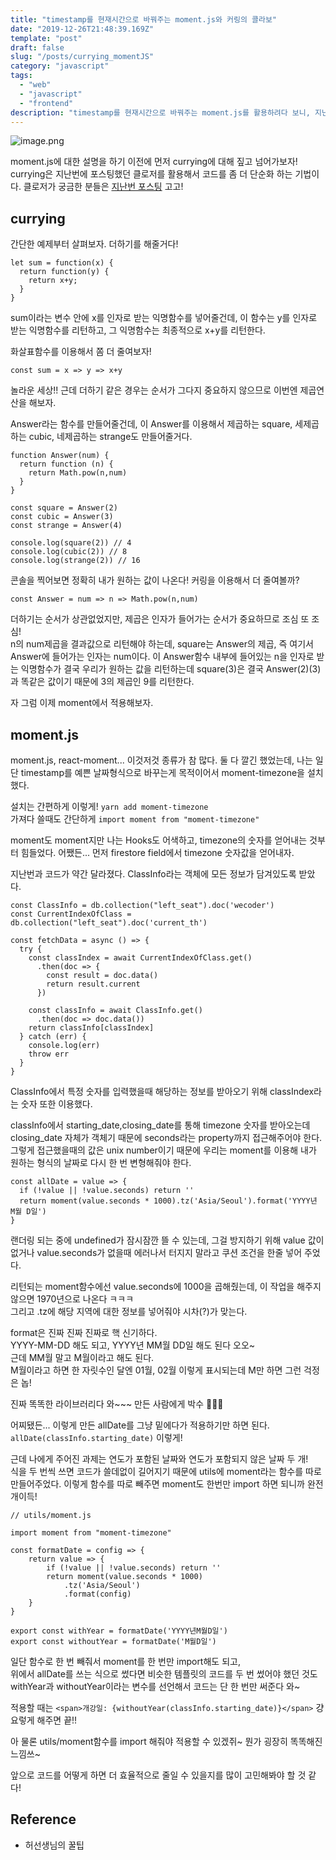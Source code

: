 ```yaml
---
title: "timestamp를 현재시간으로 바꿔주는 moment.js와 커링의 콜라보"
date: "2019-12-26T21:48:39.169Z"
template: "post"
draft: false
slug: "/posts/currying_momentJS"
category: "javascript"
tags:
  - "web"
  - "javascript"
  - "frontend"
description: "timestamp를 현재시간으로 바꿔주는 moment.js를 활용하려다 보니, 지난시간 배운 클로저를 이용한 커링을 써먹게 되었다. 코드가 완전 짧아지는 신세계! 지금 바로 공개합니다."
---
```


![image.png](https://images.velog.io/post-images/dooreplay/0dfffd60-26c3-11ea-bcc6-ff5d30595a6f/image.png)

moment.js에 대한 설명을 하기 이전에 먼저 currying에 대해 짚고 넘어가보자!
currying은 지난번에 포스팅했던 클로저를 활용해서 코드를 좀 더 단순화 하는 기법이다.
클로저가 궁금한 분들은 <a href="https://gollumnima.github.io/posts/scope_closure">지난번 포스팅</a> 고고!

## currying

간단한 예제부터 살펴보자. 더하기를 해줄거다!

```
let sum = function(x) {
  return function(y) {
    return x+y;
  }
}
```

sum이라는 변수 안에 x를 인자로 받는 익명함수를 넣어줄건데,
이 함수는 y를 인자로 받는 익명함수를 리턴하고, 그 익명함수는 최종적으로 x+y를 리턴한다.

화살표함수를 이용해서 쫌 더 줄여보자!

`const sum = x => y => x+y`

놀라운 세상!!
근데 더하기 같은 경우는 순서가 그다지 중요하지 않으므로 이번엔 제곱연산을 해보자.

Answer라는 함수를 만들어줄건데, 이 Answer를 이용해서 제곱하는 square, 세제곱하는 cubic, 네제곱하는 strange도 만들어줄거다.

```
function Answer(num) {
  return function (n) {
    return Math.pow(n,num)
  }
}

const square = Answer(2)
const cubic = Answer(3)
const strange = Answer(4)

console.log(square(2)) // 4
console.log(cubic(2)) // 8
console.log(strange(2)) // 16
```

콘솔을 찍어보면 정확히 내가 원하는 값이 나온다!
커링을 이용해서 더 줄여볼까?

`const Answer = num => n => Math.pow(n,num)`

더하기는 순서가 상관없었지만, 제곱은 인자가 들어가는 순서가 중요하므로 조심 또 조심!<br />
n의 num제곱을 결과값으로 리턴해야 하는데,
square는 Answer의 제곱, 즉 여기서 Answer에 들어가는 인자는 num이다.
이 Answer함수 내부에 들어있는 n을 인자로 받는 익명함수가 결국 우리가 원하는 값을 리턴하는데
square(3)은 결국 Answer(2)(3)과 똑같은 값이기 때문에 3의 제곱인 9를 리턴한다.

자 그럼 이제 moment에서 적용해보자.

## moment.js

moment.js, react-moment... 이것저것 종류가 참 많다.
둘 다 깔긴 했었는데, 나는 일단 timestamp를 예쁜 날짜형식으로 바꾸는게 목적이어서
moment-timezone을 설치했다.

설치는 간편하게 이렇게! `yarn add moment-timezone`<br />
가져다 쓸때도 간단하게 `import moment from "moment-timezone"`

moment도 moment지만 나는 Hooks도 어색하고, timezone의 숫자를 얻어내는 것부터 힘들었다.
어쨌든... 먼저 firestore field에서 timezone 숫자값을 얻어내자.

지난번과 코드가 약간 달라졌다. ClassInfo라는 객체에 모든 정보가 담겨있도록 받았다.

```
const ClassInfo = db.collection("left_seat").doc('wecoder')
const CurrentIndexOfClass = db.collection("left_seat").doc('current_th')

const fetchData = async () => {
  try {
    const classIndex = await CurrentIndexOfClass.get()
      .then(doc => {
        const result = doc.data()
        return result.current
      })

    const classInfo = await ClassInfo.get()
      .then(doc => doc.data())
    return classInfo[classIndex]
  } catch (err) {
    console.log(err)
    throw err
  }
}
```

ClassInfo에서 특정 숫자를 입력했을때 해당하는 정보를 받아오기 위해
classIndex라는 숫자 또한 이용했다.

classInfo에서 starting_date,closing_date를 통해 timezone 숫자를 받아오는데
closing_date 자체가 객체기 때문에 seconds라는 property까지 접근해주어야 한다.<br />
그렇게 접근했을때의 값은 unix number이기 때문에 우리는 moment를 이용해 내가 원하는 형식의 날짜로 다시 한 번 변형해줘야 한다.

```
const allDate = value => {
  if (!value || !value.seconds) return ''
  return moment(value.seconds * 1000).tz('Asia/Seoul').format('YYYY년 M월 D일')
}

```

랜더링 되는 중에 undefined가 잠시잠깐 뜰 수 있는데, 그걸 방지하기 위해 value 값이 없거나 value.seconds가 없을때 에러나서 터지지 말라고 쿠션 조건을 한줄 넣어 주었다.

리턴되는 moment함수에선 value.seconds에 1000을 곱해줬는데, 이 작업을 해주지 않으면 1970년으로 나온다 ㅋㅋㅋ<br />
그리고 .tz에 해당 지역에 대한 정보를 넣어줘야 시차(?)가 맞는다.<br />

format은 진짜 진짜 진짜로 핵 신기하다.<br />
YYYY-MM-DD 해도 되고, YYYY년 MM월 DD일 해도 된다 오오~<br />
근데 MM월 말고 M월이라고 해도 된다.<br />
M월이라고 하면 한 자릿수인 달엔 01월, 02월 이렇게 표시되는데 M만 하면 그런 걱정은 놉!

진짜 똑똑한 라이브러리다 와~~~ 만든 사람에게 박수 👏👏👏

어찌됐든... 이렇게 만든 allDate를 그냥 밑에다가 적용하기만 하면 된다.
`allDate(classInfo.starting_date)` 이렇게!

근데 나에게 주어진 과제는 연도가 포함된 날짜와 연도가 포함되지 않은 날짜 두 개!<br />
식을 두 번씩 쓰면 코드가 쓸데없이 길어지기 때문에 utils에 moment라는 함수를 따로 만들어주었다.
이렇게 함수를 따로 빼주면 moment도 한번만 import 하면 되니까 완전 개이득!

```
// utils/moment.js

import moment from "moment-timezone"

const formatDate = config => {
    return value => {
        if (!value || !value.seconds) return ''
        return moment(value.seconds * 1000)
            .tz('Asia/Seoul')
            .format(config)
    }
}

export const withYear = formatDate('YYYY년M월D일')
export const withoutYear = formatDate('M월D일')

```

일단 함수로 한 번 빼줘서 moment를 한 번만 import해도 되고,<br />
위에서 allDate를 쓰는 식으로 썼다면 비슷한 템플릿의 코드를 두 번 썼어야 했던 것도
withYear과 withoutYear이라는 변수를 선언해서 코드는 단 한 번만 써준다 와~

적용할 때는 `<span>개강일: {withoutYear(classInfo.starting_date)}</span>`
걍 요렇게 해주면 끝!!<br />

아 물론 utils/moment함수를 import 해줘야 적용할 수 있겠쥐~
뭔가 굉장히 똑똑해진 느낌쓰~

앞으로 코드를 어떻게 하면 더 효율적으로 줄일 수 있을지를 많이 고민해봐야 할 것 같다!

## Reference

- 허선생님의 꿀팁
